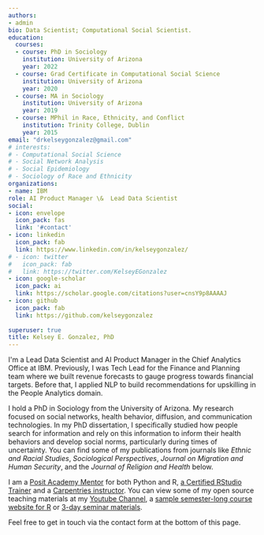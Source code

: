 ```yaml
---
authors:
- admin
bio: Data Scientist; Computational Social Scientist.
education:
  courses:
  - course: PhD in Sociology
    institution: University of Arizona
    year: 2022
  - course: Grad Certificate in Computational Social Science
    institution: University of Arizona
    year: 2020
  - course: MA in Sociology
    institution: University of Arizona
    year: 2019
  - course: MPhil in Race, Ethnicity, and Conflict
    institution: Trinity College, Dublin
    year: 2015
email: "drkelseygonzalez@gmail.com"
# interests:
# - Computational Social Science
# - Social Network Analysis
# - Social Epidemiology
# - Sociology of Race and Ethnicity
organizations:
- name: IBM
role: AI Product Manager \&  Lead Data Scientist
social:
- icon: envelope
  icon_pack: fas
  link: '#contact'
- icon: linkedin
  icon_pack: fab
  link: https://www.linkedin.com/in/kelseygonzalez/  
# - icon: twitter
#   icon_pack: fab
#   link: https://twitter.com/KelseyEGonzalez
- icon: google-scholar
  icon_pack: ai
  link: https://scholar.google.com/citations?user=cnsY9p8AAAAJ
- icon: github
  icon_pack: fab
  link: https://github.com/kelseygonzalez
  
superuser: true
title: Kelsey E. Gonzalez, PhD 
---
```


I'm a Lead Data Scientist and AI Product Manager in the Chief Analytics Office at IBM. Previously, I was Tech Lead for the Finance and Planning team where we built revenue forecasts to gauge progress towards financial targets.  Before that, I applied NLP to build recommendations for upskilling in the People Analytics domain. 

I hold a PhD in Sociology from the University of Arizona. My research focused on social networks, health behavior, diffusion, and communication technologies. In my PhD dissertation, I specifically studied how people search for information and rely on this information to inform their health behaviors and develop social norms, particularly during times of uncertainty. You can find some of my publications from journals like *Ethnic and Racial Studies*, *Sociological Perspectives*, *Journal on Migration and Human Security*, and the *Journal of Religion and Health* below.  

I am a [Posit Academy Mentor](https://www.posit.co/products/enterprise/academy/) for both Python and R, [a Certified RStudio Trainer](https://education.rstudio.com/trainers/) and a [Carpentries instructor](https://carpentries.org/instructors/). You can view some of my open source
teaching materials at my [Youtube Channel](https://www.youtube.com/c/KelseyGonzalez),
a [sample semester-long course website for R](https://american-stat-412612.netlify.app/) 
or [3-day seminar materials](https://kelseygonzalez.github.io/workshop/2021-05-26-cpath/). 

Feel free to get in touch via the contact form at the bottom of this page.

<!---Locally, I am involved with data science education at the University of Arizona and previously was a [Senior Data Science Ambassador](https://datascience.arizona.edu/ambassadors) for the College of Social and Behavioral Sciences and a [Steering Committee member](http://researchbazaar.arizona.edu/) for Research Bazaar Arizona.  -->

<!---Kelsey received her MA in Sociology from the University of Arizona in 2018 where she investigated the impacts of personal networks and homophily on individuals’ perceptions of discrimination. Before coming to the University of Arizona, she earned her MPhil in Race, Ethnicity and Conflict from the Department of Sociology at Trinity College, Dublin in 2015.-->
